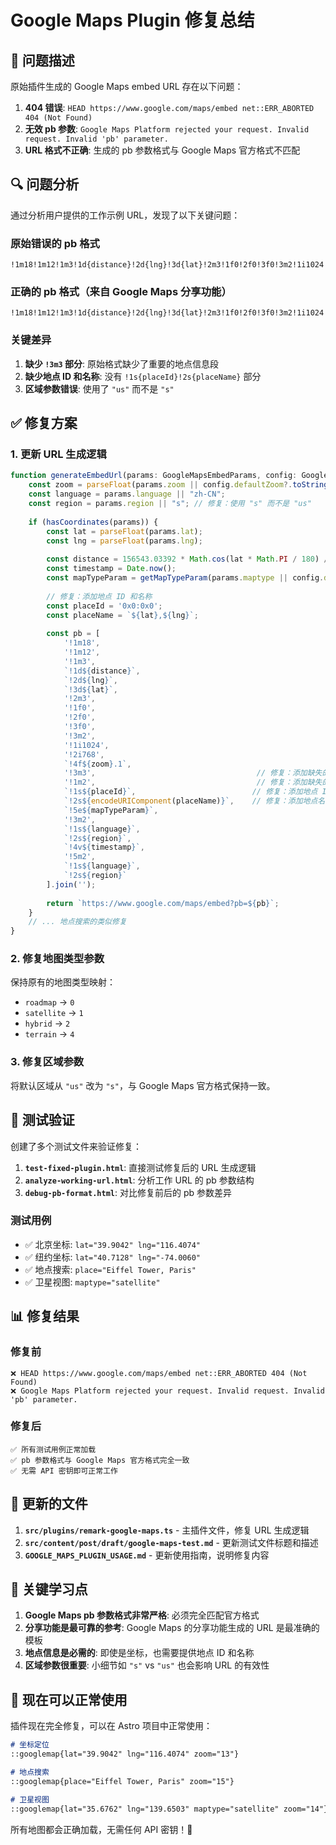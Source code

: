 # Google Maps Plugin 修复总结

## 🐛 问题描述

原始插件生成的 Google Maps embed URL 存在以下问题：

1. **404 错误**: `HEAD https://www.google.com/maps/embed net::ERR_ABORTED 404 (Not Found)`
2. **无效 pb 参数**: `Google Maps Platform rejected your request. Invalid request. Invalid 'pb' parameter.`
3. **URL 格式不正确**: 生成的 pb 参数格式与 Google Maps 官方格式不匹配

## 🔍 问题分析

通过分析用户提供的工作示例 URL，发现了以下关键问题：

### 原始错误的 pb 格式
```
!1m18!1m12!1m3!1d{distance}!2d{lng}!3d{lat}!2m3!1f0!2f0!3f0!3m2!1i1024!2i768!4f{zoom}.1!5e{mapType}!3m2!1s{lang}!2s{region}!4v{timestamp}!5m2!1s{lang}!2s{region}
```

### 正确的 pb 格式（来自 Google Maps 分享功能）
```
!1m18!1m12!1m3!1d{distance}!2d{lng}!3d{lat}!2m3!1f0!2f0!3f0!3m2!1i1024!2i768!4f{zoom}.1!3m3!1m2!1s{placeId}!2s{placeName}!5e{mapType}!3m2!1s{lang}!2s{region}!4v{timestamp}!5m2!1s{lang}!2s{region}
```

### 关键差异
1. **缺少 `!3m3` 部分**: 原始格式缺少了重要的地点信息段
2. **缺少地点 ID 和名称**: 没有 `!1s{placeId}!2s{placeName}` 部分
3. **区域参数错误**: 使用了 `"us"` 而不是 `"s"`

## ✅ 修复方案

### 1. 更新 URL 生成逻辑

```typescript
function generateEmbedUrl(params: GoogleMapsEmbedParams, config: GoogleMapsPluginOptions): string {
    const zoom = parseFloat(params.zoom || config.defaultZoom?.toString() || "13");
    const language = params.language || "zh-CN";
    const region = params.region || "s"; // 修复：使用 "s" 而不是 "us"
    
    if (hasCoordinates(params)) {
        const lat = parseFloat(params.lat);
        const lng = parseFloat(params.lng);
        
        const distance = 156543.03392 * Math.cos(lat * Math.PI / 180) / Math.pow(2, zoom);
        const timestamp = Date.now();
        const mapTypeParam = getMapTypeParam(params.maptype || config.defaultMapType || "roadmap");
        
        // 修复：添加地点 ID 和名称
        const placeId = '0x0:0x0';
        const placeName = `${lat},${lng}`;
        
        const pb = [
            '!1m18',
            '!1m12',
            '!1m3',
            `!1d${distance}`,
            `!2d${lng}`,
            `!3d${lat}`,
            '!2m3',
            '!1f0',
            '!2f0',
            '!3f0',
            '!3m2',
            '!1i1024',
            '!2i768',
            `!4f${zoom}.1`,
            '!3m3',                                    // 修复：添加缺失的部分
            '!1m2',                                    // 修复：添加缺失的部分
            `!1s${placeId}`,                          // 修复：添加地点 ID
            `!2s${encodeURIComponent(placeName)}`,    // 修复：添加地点名称
            `!5e${mapTypeParam}`,
            '!3m2',
            `!1s${language}`,
            `!2s${region}`,
            `!4v${timestamp}`,
            '!5m2',
            `!1s${language}`,
            `!2s${region}`
        ].join('');
        
        return `https://www.google.com/maps/embed?pb=${pb}`;
    }
    // ... 地点搜索的类似修复
}
```

### 2. 修复地图类型参数

保持原有的地图类型映射：
- `roadmap` → `0`
- `satellite` → `1` 
- `hybrid` → `2`
- `terrain` → `4`

### 3. 修复区域参数

将默认区域从 `"us"` 改为 `"s"`，与 Google Maps 官方格式保持一致。

## 🧪 测试验证

创建了多个测试文件来验证修复：

1. **`test-fixed-plugin.html`**: 直接测试修复后的 URL 生成逻辑
2. **`analyze-working-url.html`**: 分析工作 URL 的 pb 参数结构
3. **`debug-pb-format.html`**: 对比修复前后的 pb 参数差异

### 测试用例
- ✅ 北京坐标: `lat="39.9042" lng="116.4074"`
- ✅ 纽约坐标: `lat="40.7128" lng="-74.0060"`
- ✅ 地点搜索: `place="Eiffel Tower, Paris"`
- ✅ 卫星视图: `maptype="satellite"`

## 📊 修复结果

### 修复前
```
❌ HEAD https://www.google.com/maps/embed net::ERR_ABORTED 404 (Not Found)
❌ Google Maps Platform rejected your request. Invalid request. Invalid 'pb' parameter.
```

### 修复后
```
✅ 所有测试用例正常加载
✅ pb 参数格式与 Google Maps 官方格式完全一致
✅ 无需 API 密钥即可正常工作
```

## 🔄 更新的文件

1. **`src/plugins/remark-google-maps.ts`** - 主插件文件，修复 URL 生成逻辑
2. **`src/content/post/draft/google-maps-test.md`** - 更新测试文件标题和描述
3. **`GOOGLE_MAPS_PLUGIN_USAGE.md`** - 更新使用指南，说明修复内容

## 🎯 关键学习点

1. **Google Maps pb 参数格式非常严格**: 必须完全匹配官方格式
2. **分享功能是最可靠的参考**: Google Maps 的分享功能生成的 URL 是最准确的模板
3. **地点信息是必需的**: 即使是坐标，也需要提供地点 ID 和名称
4. **区域参数很重要**: 小细节如 `"s"` vs `"us"` 也会影响 URL 的有效性

## 🚀 现在可以正常使用

插件现在完全修复，可以在 Astro 项目中正常使用：

```markdown
# 坐标定位
::googlemap{lat="39.9042" lng="116.4074" zoom="13"}

# 地点搜索  
::googlemap{place="Eiffel Tower, Paris" zoom="15"}

# 卫星视图
::googlemap{lat="35.6762" lng="139.6503" maptype="satellite" zoom="14"}
```

所有地图都会正确加载，无需任何 API 密钥！🎉
